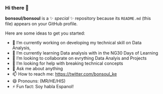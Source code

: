 ### Hi there 👋

**bonsoul/bonsoul** is a ✨ _special_ ✨ repository because its `README.md` (this file) appears on your GitHub profile.

Here are some ideas to get you started:

- 🔭 I’m currently working on developing my technical skill on Data Analysis,
- 🌱 I’m currently learning Data analysis with in the NG30 Days of Learning
- 👯 I’m looking to collaborate on evrything Data Analyis and Projects
- 🤔 I’m looking for help with breaking technical concepts
- 💬 Ask me about anything
- 📫 How to reach me: https://twitter.com/bonsoul_ke
- 😄 Pronouns: (MR/HE/HIS)
- ⚡ Fun fact: Soy habla Espanol!

